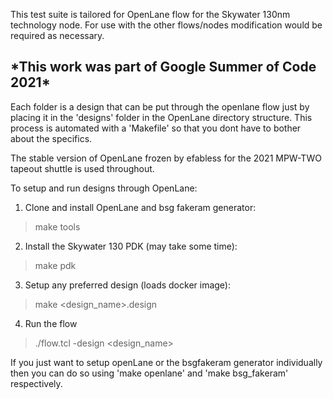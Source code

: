 This test suite is tailored for OpenLane flow for the Skywater 130nm technology node. For use with the other flows/nodes modification would be required as necessary.

<h2> *This work was part of Google Summer of Code 2021* </h2>

Each folder is a design that can be put through the openlane flow just by placing it in the 'designs' folder in the OpenLane directory structure. This process is automated with a 'Makefile' so that you dont have to bother about the specifics.

The stable version of OpenLane frozen by efabless for the 2021 MPW-TWO tapeout shuttle is used throughout.

To setup and run designs through OpenLane:
1) Clone and install OpenLane and bsg fakeram generator:
>make tools
2) Install the Skywater 130 PDK (may take some time):
>make pdk
3) Setup any preferred design (loads docker image):
>make <design_name>.design
4) Run the flow
>./flow.tcl -design <design_name>

If you just want to setup openLane or the bsgfakeram generator individually then you can do so using 'make openlane' and 'make bsg_fakeram' respectively.

